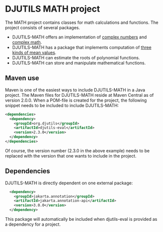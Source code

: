 # DJUTILS MATH project

The MATH project contains classes for math calculations and functions. The project consists of several packages.

*  DJUTILS-MATH offers an implementation of [complex numbers](complex-numbers) and [complex math](complex-math).
*  DJUTILS-MATH has a package that implements computation of [three kinds of mean values](means).
*  DJUTILS-MATH can estimate the roots of polynomial functions.
*  DJUTILS-MATH can store and manipulate mathematical functions. 


## Maven use

Maven is one of the easiest ways to include DJUTILS-MATH in a Java project. The Maven files for DJUTILS-MATH reside at Maven Central as of version 2.0.0. When a POM-file is created for the project, the following snippet needs to be included to include DJUTILS-MATH:

```xml
<dependencies>
  <dependency>
    <groupId>org.djutils</groupId>
    <artifactId>djutils-eval</artifactId>
    <version>2.3.0</version>
  </dependency>
</dependencies>
```

Of course, the version number (2.3.0 in the above example) needs to be replaced with the version that one wants to include in the project.


## Dependencies

DJUTILS-MATH is directly dependent on one external package:

```xml
  <dependency>
    <groupId>jakarta.annotation</groupId>
    <artifactId>jakarta.annotation-api</artifactId>
    <version>3.0.0</version>
  </dependency>
```

This package will automatically be included when djutils-eval is provided as a dependency for a project.

